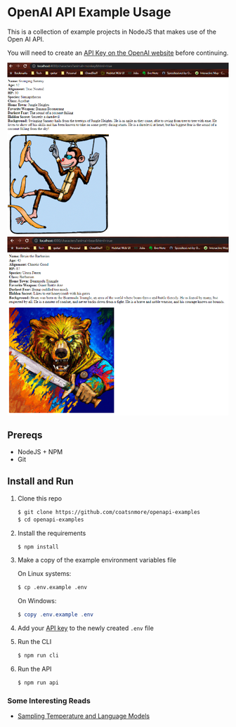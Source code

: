 # OpenAI API Example Usage

This is a collection of example projects in NodeJS that makes use of the Open AI API.

You will need to create an [API Key on the OpenAI website](https://beta.openai.com/account/api-keys) before continuing.

![example monkey character](monkey.png)
![example bear character](bear.png)

## Prereqs

* NodeJS + NPM
* Git

## Install and Run

1. Clone this repo

    ```bash
    $ git clone https://github.com/coatsnmore/openapi-examples
    $ cd openapi-examples
    ```

2. Install the requirements

   ```bash
   $ npm install
   ```

3. Make a copy of the example environment variables file

   On Linux systems: 
   ```bash
   $ cp .env.example .env
   ```
   On Windows:
   ```powershell
   $ copy .env.example .env
   ```

4. Add your [API key](https://beta.openai.com/account/api-keys) to the newly created `.env` file

5. Run the CLI

    ```bash
    $ npm run cli
    ```

6. Run the API

    ```bash
    $ npm run api
    ```

### Some Interesting Reads

* [Sampling Temperature and Language Models](https://towardsdatascience.com/how-to-sample-from-language-models-682bceb97277)